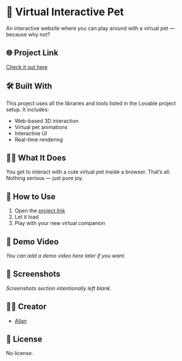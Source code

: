 # 🐾 Virtual Interactive Pet

An interactive website where you can play around with a virtual pet — because why not?

## 🌐 Project Link

[Check it out here](https://lovable.dev/projects/24e43cc2-02d1-4630-952b-92537884c89b)

## 🛠️ Built With

This project uses all the libraries and tools listed in the Lovable project setup. It includes:

- Web-based 3D interaction
- Virtual pet animations
- Interactive UI
- Real-time rendering

## 🤸‍♂️ What It Does

You get to interact with a cute virtual pet inside a browser. That’s all. Nothing serious — just pure joy.

## 🧰 How to Use

1. Open the [project link](https://lovable.dev/projects/24e43cc2-02d1-4630-952b-92537884c89b)
2. Let it load
3. Play with your new virtual companion

## 🎥 Demo Video

_You can add a demo video here later if you want._

## 📸 Screenshots

_Screenshots section intentionally left blank._

## 🧑‍💻 Creator

- [Allan](https://lovable.dev/projects/24e43cc2-02d1-4630-952b-92537884c89b)

## 🪪 License

No license.
